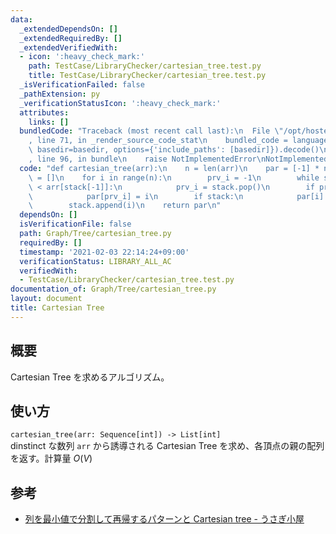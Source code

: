 ```yaml
---
data:
  _extendedDependsOn: []
  _extendedRequiredBy: []
  _extendedVerifiedWith:
  - icon: ':heavy_check_mark:'
    path: TestCase/LibraryChecker/cartesian_tree.test.py
    title: TestCase/LibraryChecker/cartesian_tree.test.py
  _isVerificationFailed: false
  _pathExtension: py
  _verificationStatusIcon: ':heavy_check_mark:'
  attributes:
    links: []
  bundledCode: "Traceback (most recent call last):\n  File \"/opt/hostedtoolcache/Python/3.10.5/x64/lib/python3.10/site-packages/onlinejudge_verify/documentation/build.py\"\
    , line 71, in _render_source_code_stat\n    bundled_code = language.bundle(stat.path,\
    \ basedir=basedir, options={'include_paths': [basedir]}).decode()\n  File \"/opt/hostedtoolcache/Python/3.10.5/x64/lib/python3.10/site-packages/onlinejudge_verify/languages/python.py\"\
    , line 96, in bundle\n    raise NotImplementedError\nNotImplementedError\n"
  code: "def cartesian_tree(arr):\n    n = len(arr)\n    par = [-1] * n\n    stack\
    \ = []\n    for i in range(n):\n        prv_i = -1\n        while stack and arr[i]\
    \ < arr[stack[-1]]:\n            prv_i = stack.pop()\n        if prv_i != -1:\n\
    \            par[prv_i] = i\n        if stack:\n            par[i] = stack[-1]\n\
    \        stack.append(i)\n    return par\n"
  dependsOn: []
  isVerificationFile: false
  path: Graph/Tree/cartesian_tree.py
  requiredBy: []
  timestamp: '2021-02-03 22:14:24+09:00'
  verificationStatus: LIBRARY_ALL_AC
  verifiedWith:
  - TestCase/LibraryChecker/cartesian_tree.test.py
documentation_of: Graph/Tree/cartesian_tree.py
layout: document
title: Cartesian Tree
---
```


## 概要
Cartesian Tree を求めるアルゴリズム。

## 使い方
`cartesian_tree(arr: Sequence[int]) -> List[int]`  
dinstinct な数列 `arr` から誘導される Cartesian Tree を求め、各頂点の親の配列を返す。計算量 $O(V)$

## 参考
- [列を最小値で分割して再帰するパターンと Cartesian tree - うさぎ小屋](https://kimiyuki.net/blog/2020/07/27/recursion-on-cartesian-tree/)
